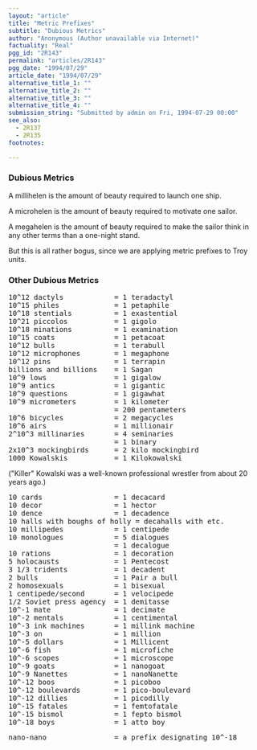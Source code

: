 ```yaml
---
layout: "article"
title: "Metric Prefixes"
subtitle: "Dubious Metrics"
author: "Anonymous (Author unavailable via Internet)"
factuality: "Real"
pgg_id: "2R143"
permalink: "articles/2R143"
pgg_date: "1994/07/29"
article_date: "1994/07/29"
alternative_title_1: ""
alternative_title_2: ""
alternative_title_3: ""
alternative_title_4: ""
submission_string: "Submitted by admin on Fri, 1994-07-29 00:00"
see_also:
  - 2R137
  - 2R135
footnotes: 

---
```

<div>
<h3>Dubious Metrics</h3>
<p>A millihelen is the amount of beauty required to launch one ship.</p>
<p>A microhelen is the amount of beauty required to motivate one sailor.</p>
<p>A megahelen is the amount of beauty required to make the sailor think in any other terms than a one-night stand.</p>
<p>But this is all rather bogus, since we are applying metric prefixes to Troy units.</p>
<h3>Other Dubious Metrics</h3>
<pre>
10^12 dactyls            = 1 teradactyl
10^15 philes             = 1 petaphile
10^18 stentials          = 1 exastential
10^21 piccolos           = 1 gigolo
10^18 minations          = 1 examination
10^15 coats              = 1 petacoat
10^12 bulls              = 1 terabull
10^12 microphones        = 1 megaphone
10^12 pins               = 1 terrapin
billions and billions    = 1 Sagan
10^9 lows                = 1 gigalow
10^9 antics              = 1 gigantic
10^9 questions           = 1 gigawhat
10^9 micrometers         = 1 kilometer
                         = 200 pentameters
10^6 bicycles            = 2 megacycles
10^6 airs                = 1 millionair
2^10^3 millinaries       = 4 seminaries
                         = 1 binary
2x10^3 mockingbirds      = 2 kilo mockingbird
1000 Kowalskis           = 1 Kilokowalski
</pre>
<p>("Killer" Kowalski was a well-known professional wrestler from about 20 years ago.)</p>
<pre>
10 cards                 = 1 decacard
10 decor                 = 1 hector
10 dence                 = 1 decadence
10 halls with boughs of holly = decahalls with etc.
10 millipedes            = 1 centipede
10 monologues            = 5 dialogues
                         = 1 decalogue
10 rations               = 1 decoration
5 holocausts             = 1 Pentecost
3 1/3 tridents           = 1 decadent
2 bulls                  = 1 Pair a bull
2 homosexuals            = 1 bisexual
1 centipede/second       = 1 velocipede
1/2 Soviet press agency  = 1 demitasse
10^-1 mate               = 1 decimate
10^-2 mentals            = 1 centimental
10^-3 ink machines       = 1 millink machine
10^-3 on                 = 1 million
10^-5 dollars            = 1 Millicent
10^-6 fish               = 1 microfiche
10^-6 scopes             = 1 microscope
10^-9 goats              = 1 nanogoat
10^-9 Nanettes           = 1 nanoNanette
10^-12 boos              = 1 picoboo
10^-12 boulevards        = 1 pico-boulevard
10^-12 dillies           = 1 picodilly
10^-15 fatales           = 1 femtofatale
10^-15 bismol            = 1 fepto bismol
10^-18 boys              = 1 atto boy
</pre>
<pre>
nano-nano                = a prefix designating 10^-18
</pre>
</div>
